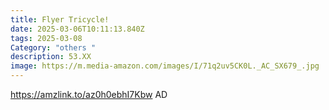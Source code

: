 ```yaml
---
title: Flyer Tricycle!
date: 2025-03-06T10:11:13.840Z
tags: 2025-03-08
Category: "others "
description: 53.XX
image: https://m.media-amazon.com/images/I/71q2uv5CK0L._AC_SX679_.jpg
---
```

https://amzlink.to/az0h0ebhI7Kbw AD